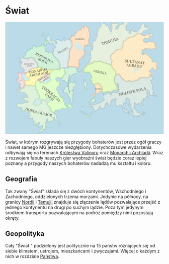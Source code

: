 # Świat

![loading-ag-110](Images/MapaSwiata.png)

Świat, w którym rozgrywają się przygody bohaterów jest przez ogół graczy i nawet samego MG jeszcze niezgłębiony. Dotychczasowe wydarzenia odbywają się na terenach [Królestwa Valinoru](Królestwo_Valinoru.html) oraz [Monarchii Archladii](Monarchia_Archladii.html). Wraz z rozwojem fabuły naszych gier wyobraźni świat będzie coraz lepiej poznany a przygody naszych bohaterów nadadzą mu kształtu i koloru.



## Geografia

Tak zwany "Świat" składa się z dwóch kontynentów, Wschodniego i Zachodniego, oddzielonych trzema morzami. Jedynie na północy, na granicy [Nordii](Nordia.html) i [Temujii](Temujia.html) znajduje się złączenie lądów pozwalające przejść z jednego kontynentu na drugi po suchym lądzie. Poza tym  jedynym środkiem transportu pozwalającym na podróż pomiędzy nimi pozostają okręty.



## Geopolityka

Cały "Świat " podzielony jest politycznie na 15 państw różniących się od siebie klimatem, ustrojem, mieszkańcami i zwyczajami. Więcej o każdym z nich w rozdziale [Państwa](Państwa.html).
